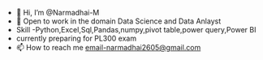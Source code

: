 - 👋 Hi, I’m @Narmadhai-M
- 👀 Open to work in the domain Data Science and Data Anlayst
- Skill -Python,Excel,Sql,Pandas,numpy,pivot table,power query,Power BI
- currently preparing for PL300 exam
- 📫 How to reach me  email-narmadhai2605@gmail.com

<!---
Narmadhai-M/Narmadhai-M is a ✨ special ✨ repository because its `README.md` (this file) appears on your GitHub profile.
You can click the Preview link to take a look at your changes.
--->
